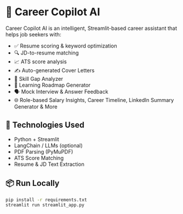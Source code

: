 # 🧠 Career Copilot AI

Career Copilot AI is an intelligent, Streamlit-based career assistant that helps job seekers with:

- ✅ Resume scoring & keyword optimization
- 🔍 JD-to-resume matching
- 📈 ATS score analysis
- ✍️ Auto-generated Cover Letters
- 🎯 Skill Gap Analyzer
- 🧠 Learning Roadmap Generator
- 🗣️ Mock Interview & Answer Feedback
- 🌐 Role-based Salary Insights, Career Timeline, LinkedIn Summary Generator & More

## 🚀 Technologies Used
- Python + Streamlit
- LangChain / LLMs (optional)
- PDF Parsing (PyMuPDF)
- ATS Score Matching
- Resume & JD Text Extraction

## 📦 Run Locally
```bash
pip install -r requirements.txt
streamlit run streamlit_app.py
